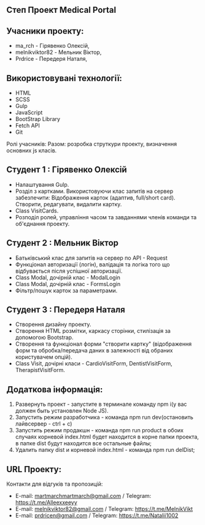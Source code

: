 ## Степ Проект Medical Portal

## Учасники проекту:

-   ma_rch - Гірявенко Олексій,
-   melnikviktor82 - Мельник Віктор,
-   Prdrice - Передеря Наталя,

## Використовувані технології:

-   HTML
-   SCSS
-   Gulp
-   JavaScript
-   BootStrap Library
-   Fetch API
-   Git

Ролі учасників:
Разом: розробка струткури проекту, визначення основних js класів.

## Студент 1 : Гірявенко Олексій

-   Налаштування Gulp.
-   Розділ з картками. Використовуючи клас запитів на сервер забезпечити:
    Відображення карток (адаптив, full/short card). Створити, редагувати, видалити картку.
-   Class VisitCards.
-   Розподіл ролей, управління часом та завданнями членів команди та об'єднання проекту.

## Студент 2 : Мельник Віктор

-   Батьківський клас для запитів на сервер по API - Request
-   Функціонал авторизації (логін), валідація та логіка того що відбувається після успішної авторизації.
-   Class Modal, дочірній клас - ModalLogin
-   Class Modal, дочірній клас - FormsLogin
-   Фільтр/пошук карток за параметрами.

## Студент 3 : Передеря Наталя

-   Створення дизайну проекту.
-   Створення HTML розмітки, каркасу сторінки, стилізація за допомогою Bootstrap.
-   Cтворення та функціонал форми "створити картку"
    (відображення форм та обробка/передача даних в залежності від обраних користувачем опцій).
-   Class Visit, дочірні класи - CardioVisitForm, DentistVisitForm, TherapistVisitForm.

## Додаткова інформація:

1. Развернуть проект - запустите в терминале команду npm i(у вас должен быть установлен Node JS).
2. Запустить режим разработчика - команда npm run dev(остановить лайвсервер - ctrl + c)
3. Запустить режим продакшн - команда npm run product в обоих случаях корневой index.html будет находится в корне папки проекта, в папке dist будут находится все остальные файлы;
4. Удалить папку dist и корневой index.html - команда npm run delDist;

## URL Проекту:

Контакти для відгуків та пропозицій:

-   E-mail: martmarchmartmarch@gmail.com / Telegram: https://t.me/Alleexxeeyy
-   E-mail: melnikviktor82@gmail.com / Telegram: https://t.me/MelnikVikt
-   E-mail: prdricen@gmail.com / Telegram: https://t.me/Natalii1002
